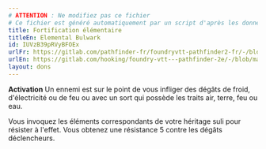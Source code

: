 ```yaml
---
# ATTENTION : Ne modifiez pas ce fichier
# Ce fichier est généré automatiquement par un script d'après les données du module Foundry VTT officiel et de sa traduction
title: Fortification élémentaire
titleEn: Elemental Bulwark
id: IUVzB39pRVyBFOEx
urlFr: https://gitlab.com/pathfinder-fr/foundryvtt-pathfinder2-fr/-/blob/master/data/feats/IUVzB39pRVyBFOEx.htm
urlEn: https://gitlab.com/hooking/foundry-vtt---pathfinder-2e/-/blob/master/packs/data/feats.db/elemental-bulwark.json
layout: dons
---
```

**Activation** Un ennemi est sur le point de vous infliger des dégâts de froid, d'électricité ou de feu ou avec un sort qui possède les traits air, terre, feu ou eau.

Vous invoquez les éléments correspondants de votre héritage suli pour résister à l'effet. Vous obtenez une résistance 5 contre les dégâts déclencheurs.
